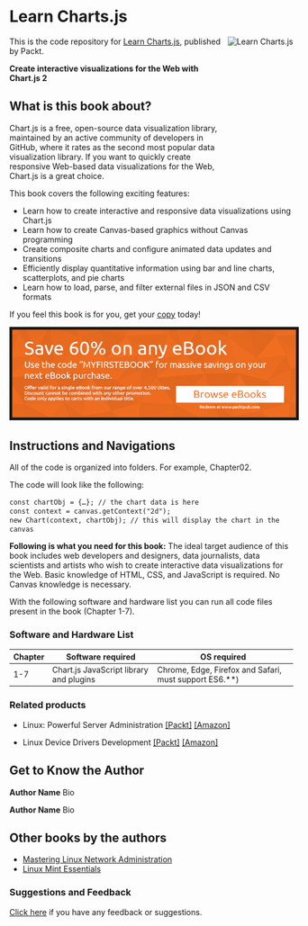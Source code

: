 
# Learn Charts.js

<a href="https://www.packtpub.com/web-development/learn-chartjs?utm_source=github&utm_medium=repository&utm_campaign=9781789342482"><img src="Cover Image URL of the Book" alt="Learn Charts.js" height="256px" align="right"></a>

This is the code repository for [Learn Charts.js](https://www.packtpub.com/web-development/learn-chartjs?utm_source=github&utm_medium=repository&utm_campaign=9781789342482), published by Packt.

**Create interactive visualizations for the Web with Chart.js 2**

## What is this book about?
Chart.js is a free, open-source data visualization library, maintained by an active community of developers in GitHub, where it rates as the second most popular data visualization library. If you want to quickly create responsive Web-based data visualizations for the Web, Chart.js is a great choice.

This book covers the following exciting features:
* Learn how to create interactive and responsive data visualizations using Chart.js
* Learn how to create Canvas-based graphics without Canvas programming
* Create composite charts and configure animated data updates and transitions
* Efficiently display quantitative information using bar and line charts, scatterplots, and pie charts
* Learn how to load, parse, and filter external files in JSON and CSV formats

If you feel this book is for you, get your [copy](https://www.amazon.com/dp/1789342481) today!

<a href="https://www.packtpub.com/?utm_source=github&utm_medium=banner&utm_campaign=GitHubBanner"><img src="https://raw.githubusercontent.com/PacktPublishing/GitHub/master/GitHub.png" 
alt="https://www.packtpub.com/" border="5" /></a>


## Instructions and Navigations
All of the code is organized into folders. For example, Chapter02.

The code will look like the following:
```
const chartObj = {…}; // the chart data is here
const context = canvas.getContext("2d");
new Chart(context, chartObj); // this will display the chart in the canvas
```

**Following is what you need for this book:**
The ideal target audience of this book includes web developers and designers, data journalists, data scientists and artists who wish to create interactive data visualizations for the Web. Basic knowledge of HTML, CSS, and JavaScript is required. No Canvas knowledge is necessary.

With the following software and hardware list you can run all code files present in the book (Chapter 1-7).

### Software and Hardware List

| Chapter    | Software required                   | OS required                        |
| --------   | ------------------------------------| -----------------------------------|
| 1-7        |Chart.js JavaScript library and plugins | Chrome, Edge, Firefox and Safari, must support ES6.**) |


### Related products <Other books you may enjoy>
* Linux: Powerful Server Administration [[Packt]](https://www.packtpub.com/networking-and-servers/linux-powerful-server-administration?utm_source=github&utm_medium=repository&utm_campaign=9781788293778) [[Amazon]](https://www.amazon.com/dp/1788293770)

* Linux Device Drivers Development [[Packt]](https://www.packtpub.com/networking-and-servers/linux-device-drivers-development?utm_source=github&utm_medium=repository&utm_campaign=9781785280009) [[Amazon]](https://www.amazon.com/dp/1788293770)

## Get to Know the Author
**Author Name**
Bio

**Author Name**
Bio


## Other books by the authors
* [Mastering Linux Network Administration](https://www.packtpub.com/networking-and-servers/mastering-linux-network-administration?utm_source=github&utm_medium=repository&utm_campaign=9781784399597)
* [Linux Mint Essentials](https://www.packtpub.com/networking-and-servers/linux-mint-essentials?utm_source=github&utm_medium=repository&utm_campaign=9781782168157)

### Suggestions and Feedback
[Click here](https://docs.google.com/forms/d/e/1FAIpQLSdy7dATC6QmEL81FIUuymZ0Wy9vH1jHkvpY57OiMeKGqib_Ow/viewform) if you have any feedback or suggestions.
